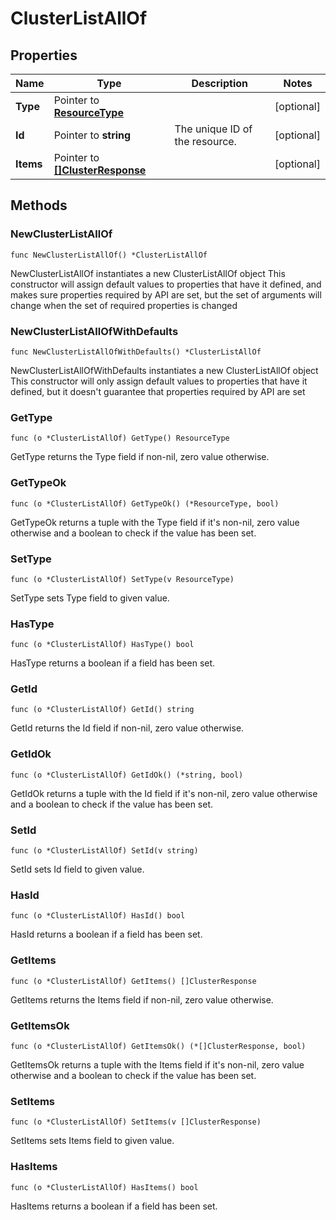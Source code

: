 # ClusterListAllOf

## Properties

|Name | Type | Description | Notes|
|------------ | ------------- | ------------- | -------------|
|**Type** | Pointer to [**ResourceType**](ResourceType.md) |  | [optional] |
|**Id** | Pointer to **string** | The unique ID of the resource. | [optional] |
|**Items** | Pointer to [**[]ClusterResponse**](ClusterResponse.md) |  | [optional] |

## Methods

### NewClusterListAllOf

`func NewClusterListAllOf() *ClusterListAllOf`

NewClusterListAllOf instantiates a new ClusterListAllOf object
This constructor will assign default values to properties that have it defined,
and makes sure properties required by API are set, but the set of arguments
will change when the set of required properties is changed

### NewClusterListAllOfWithDefaults

`func NewClusterListAllOfWithDefaults() *ClusterListAllOf`

NewClusterListAllOfWithDefaults instantiates a new ClusterListAllOf object
This constructor will only assign default values to properties that have it defined,
but it doesn't guarantee that properties required by API are set

### GetType

`func (o *ClusterListAllOf) GetType() ResourceType`

GetType returns the Type field if non-nil, zero value otherwise.

### GetTypeOk

`func (o *ClusterListAllOf) GetTypeOk() (*ResourceType, bool)`

GetTypeOk returns a tuple with the Type field if it's non-nil, zero value otherwise
and a boolean to check if the value has been set.

### SetType

`func (o *ClusterListAllOf) SetType(v ResourceType)`

SetType sets Type field to given value.

### HasType

`func (o *ClusterListAllOf) HasType() bool`

HasType returns a boolean if a field has been set.

### GetId

`func (o *ClusterListAllOf) GetId() string`

GetId returns the Id field if non-nil, zero value otherwise.

### GetIdOk

`func (o *ClusterListAllOf) GetIdOk() (*string, bool)`

GetIdOk returns a tuple with the Id field if it's non-nil, zero value otherwise
and a boolean to check if the value has been set.

### SetId

`func (o *ClusterListAllOf) SetId(v string)`

SetId sets Id field to given value.

### HasId

`func (o *ClusterListAllOf) HasId() bool`

HasId returns a boolean if a field has been set.

### GetItems

`func (o *ClusterListAllOf) GetItems() []ClusterResponse`

GetItems returns the Items field if non-nil, zero value otherwise.

### GetItemsOk

`func (o *ClusterListAllOf) GetItemsOk() (*[]ClusterResponse, bool)`

GetItemsOk returns a tuple with the Items field if it's non-nil, zero value otherwise
and a boolean to check if the value has been set.

### SetItems

`func (o *ClusterListAllOf) SetItems(v []ClusterResponse)`

SetItems sets Items field to given value.

### HasItems

`func (o *ClusterListAllOf) HasItems() bool`

HasItems returns a boolean if a field has been set.


